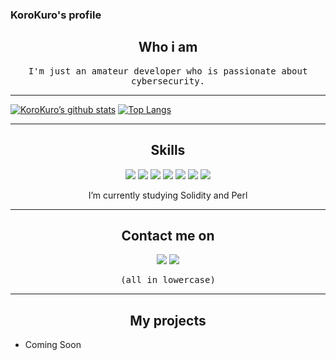 ### KoroKuro's profile
<h2 align="center">Who i am</h2>
<p align="center"><samp>I'm just an amateur developer who is passionate about cybersecurity.</samp></p>
<hr>

[![KoroKuro’s github stats](https://github-readme-stats.vercel.app/api?username=korokuro324)](https://github.com/korokuro324)
[![Top Langs](https://github-readme-stats.vercel.app/api/top-langs/?username=korokuro324&layout=compact)](https://github.com/korokuro324)
<hr>
<h2 align="center">Skills</h2>
<div align="center">
<img src="https://img.shields.io/badge/c++-%2300599C.svg?style=for-the-badge&logo=c%2B%2B&logoColor=white">
<img src="https://img.shields.io/badge/html5-%23E34F26.svg?style=for-the-badge&logo=html5&logoColor=white">
<img src="https://img.shields.io/badge/css3-%231572B6.svg?style=for-the-badge&logo=css3&logoColor=white">
<img src="https://img.shields.io/badge/javascript-%23323330.svg?style=for-the-badge&logo=javascript&logoColor=%23F7DF1E">
<img src="https://img.shields.io/badge/php-%23777BB4.svg?style=for-the-badge&logo=php&logoColor=white">
<img src="https://img.shields.io/badge/java-%23ED8B00.svg?style=for-the-badge&logo=java&logoColor=white">
<img src="https://img.shields.io/badge/python-3670A0?style=for-the-badge&logo=python&logoColor=ffdd54">
<p>I’m currently studying Solidity and Perl</p>
</div>

<hr>
<h2 align="center">Contact me on</h2>
<p align="center">
    <a href="https://instagram.com/korokuro324" target="_blank"><img src="https://img.shields.io/badge/Korokuro324-%23E4405F.svg?style=for-the-badge&logo=Instagram&logoColor=white"></a>
    <img src="https://img.shields.io/badge/Korokuro＃0763-%237289DA.svg?style=for-the-badge&logo=discord&logoColor=white">
</p>
<p align="center"><samp>(all in lowercase)<samp></p>
<hr>
<h2 align="center">My projects</h2>

- Coming Soon